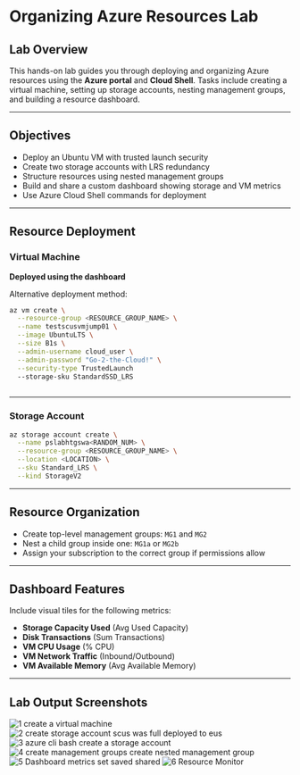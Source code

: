# Organizing Azure Resources Lab 

## Lab Overview
This hands-on lab guides you through deploying and organizing Azure resources using the **Azure portal** and **Cloud Shell**. Tasks include creating a virtual machine, setting up storage accounts, nesting management groups, and building a resource dashboard.

---

## Objectives
-  Deploy an Ubuntu VM with trusted launch security
-  Create two storage accounts with LRS redundancy
-  Structure resources using nested management groups
-  Build and share a custom dashboard showing storage and VM metrics
-  Use Azure Cloud Shell commands for deployment

---

## Resource Deployment

### Virtual Machine

**Deployed using the dashboard** 

Alternative deployment method:

```bash
az vm create \
  --resource-group <RESOURCE_GROUP_NAME> \
  --name testscusvmjump01 \
  --image UbuntuLTS \
  --size B1s \
  --admin-username cloud_user \
  --admin-password "Go-2-the-Cloud!" \
  --security-type TrustedLaunch  
  --storage-sku StandardSSD_LRS  
  
```

---

### Storage Account

```bash
az storage account create \
  --name pslabhtgswa<RANDOM_NUM> \
  --resource-group <RESOURCE_GROUP_NAME> \
  --location <LOCATION> \
  --sku Standard_LRS \
  --kind StorageV2
```

---

## Resource Organization

- Create top-level management groups: `MG1` and `MG2`
- Nest a child group inside one: `MG1a` or `MG2b`
- Assign your subscription to the correct group if permissions allow

---

## Dashboard Features

Include visual tiles for the following metrics:
- **Storage Capacity Used** (Avg Used Capacity)
- **Disk Transactions** (Sum Transactions)
- **VM CPU Usage** (% CPU)
- **VM Network Traffic** (Inbound/Outbound)
- **VM Available Memory** (Avg Available Memory)


---

## Lab Output Screenshots

![1 create a virtual machine](https://github.com/user-attachments/assets/fc8129a2-5a3b-4efb-83ba-6eef474784ec)
![2 create storage account scus was full deployed to eus](https://github.com/user-attachments/assets/95f34ecd-7ac0-4190-8893-3dbbd850d7a0)
![3 azure cli bash create a storage account](https://github.com/user-attachments/assets/5554e082-7fa1-414d-98dc-ecd77f0eb6f1)
![4 create management groups create nested management group](https://github.com/user-attachments/assets/4856f62b-9c93-4a3e-80d8-a95c28a3c57b)
![5 Dashboard metrics set saved shared](https://github.com/user-attachments/assets/7b6c569b-eded-42ab-b8df-a55a0a2bfa3d)
![6 Resource Monitor](https://github.com/user-attachments/assets/9ee37c75-9750-4768-9d1d-127524b8bb1d)


